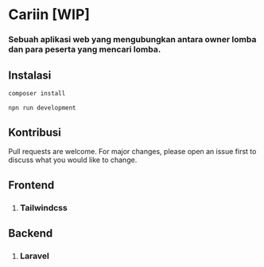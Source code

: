 # <strong>Cariin [WIP]</strong>
### Sebuah aplikasi web yang mengubungkan antara owner lomba dan para peserta yang mencari lomba.

## Instalasi
```bash
composer install
```
```bash
npn run development
```

## Kontribusi
Pull requests are welcome. For major changes, please open an issue first to discuss what you would like to change.

## Frontend
1. ### Tailwindcss

## Backend
1. ### Laravel


